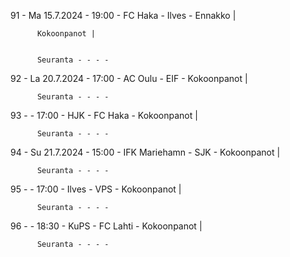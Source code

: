 91 - Ma 15.7.2024 - 19:00 - FC Haka - Ilves - Ennakko |
        
        
          Kokoonpanot |
        
        
          Seuranta - - - -
92 - La 20.7.2024 - 17:00 - AC Oulu - EIF - Kokoonpanot |
        
        
          Seuranta - - - -
93 -  - 17:00 - HJK - FC Haka - Kokoonpanot |
        
        
          Seuranta - - - -
94 - Su 21.7.2024 - 15:00 - IFK Mariehamn - SJK - Kokoonpanot |
        
        
          Seuranta - - - -
95 -  - 17:00 - Ilves - VPS - Kokoonpanot |
        
        
          Seuranta - - - -
96 -  - 18:30 - KuPS - FC Lahti - Kokoonpanot |
        
        
          Seuranta - - - -

